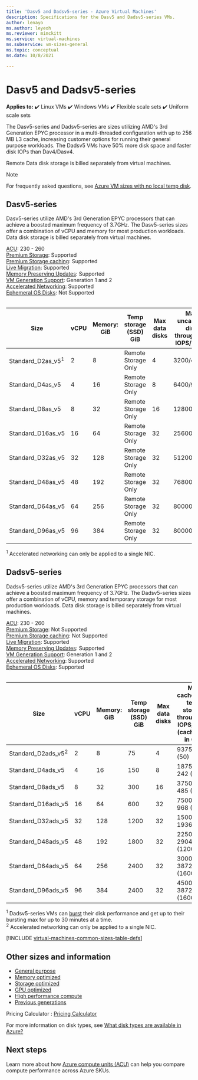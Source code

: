 ```yaml
---
title: 'Dasv5 and Dadsv5-series - Azure Virtual Machines'
description: Specifications for the Dasv5 and Dadsv5-series VMs. 
author: lenayo 
ms.author: leyeoh
ms.reviewer: mimckitt
ms.service: virtual-machines
ms.subservice: vm-sizes-general
ms.topic: conceptual
ms.date: 10/8/2021

---
```


# Dasv5 and Dadsv5-series

**Applies to:** :heavy_check_mark: Linux VMs :heavy_check_mark: Windows VMs :heavy_check_mark: Flexible scale sets :heavy_check_mark: Uniform scale sets

The Dasv5-series and Dadsv5-series are sizes utilizing AMD's 3rd Generation EPYC processor in a multi-threaded configuration with up to 256 MB L3 cache, increasing customer options for running their general purpose workloads. The Dadsv5 VMs have 50% more disk space and faster disk IOPs than Dav4/Dasv4.

Remote Data disk storage is billed separately from virtual machines. 

> [!NOTE]
> For frequently asked questions, see [Azure VM sizes with no local temp disk](azure-vms-no-temp-disk.yml).

## Dasv5-series

Dasv5-series utilize AMD's 3rd Generation EPYC processors that can achieve a boosted maximum frequency of 3.7GHz. The Dasv5-series sizes offer a combination of vCPU and memory for most production workloads. Data disk storage is billed separately from virtual machines.

[ACU](acu.md): 230 - 260 <br>
[Premium Storage](premium-storage-performance.md): Supported <br>
[Premium Storage caching](premium-storage-performance.md): Supported <br>
[Live Migration](maintenance-and-updates.md): Supported <br>
[Memory Preserving Updates](maintenance-and-updates.md): Supported <br>
[VM Generation Support](generation-2.md): Generation 1 and 2 <br>
[Accelerated Networking](../virtual-network/create-vm-accelerated-networking-cli.md): Supported <br>
[Ephemeral OS Disks](ephemeral-os-disks.md): Not Supported <br><br>

| Size | vCPU | Memory: GiB | Temp storage (SSD) GiB | Max data disks | Max uncached disk throughput: IOPS/MBps | Max NICs | Expected Network bandwidth (Mbps) |
|---|---|---|---|---|---|---|---|
| Standard_D2as_v5<sup>1</sup>  | 2  | 8   | Remote Storage Only | 4  | 3200/48    | 2 | 2000  |
| Standard_D4as_v5              | 4  | 16  | Remote Storage Only | 8  | 6400/96    | 2 | 4000  |
| Standard_D8as_v5              | 8  | 32  | Remote Storage Only | 16 | 12800/192  | 4 | 8000  |
| Standard_D16as_v5             | 16 | 64  | Remote Storage Only | 32 | 25600/384  | 8 | 10000 |
| Standard_D32as_v5             | 32 | 128 | Remote Storage Only | 32 | 51200/768  | 8 | 16000 |
| Standard_D48as_v5             | 48 | 192 | Remote Storage Only | 32 | 76800/1152 | 8 | 24000 |
| Standard_D64as_v5             | 64 | 256 | Remote Storage Only | 32 | 80000/1200 | 8 | 32000 |
| Standard_D96as_v5             | 96 | 384 | Remote Storage Only | 32 | 80000/1600 | 8 | 40000 |

<sup>1</sup> Accelerated networking can only be applied to a single NIC.


## Dadsv5-series

Dadsv5-series utilize AMD's 3rd Generation EPYC processors that can achieve a boosted maximum frequency of 3.7GHz. The Dadsv5-series sizes offer a combination of vCPU, memory and temporary storage for most production workloads. Data disk storage is billed separately from virtual machines.

[ACU](acu.md): 230 - 260 <br>
[Premium Storage](premium-storage-performance.md): Not Supported <br>
[Premium Storage caching](premium-storage-performance.md): Not Supported <br>
[Live Migration](maintenance-and-updates.md): Supported <br>
[Memory Preserving Updates](maintenance-and-updates.md): Supported <br>
[VM Generation Support](generation-2.md): Generation 1 and 2 <br>
[Accelerated Networking](../virtual-network/create-vm-accelerated-networking-cli.md): Supported <br>
[Ephemeral OS Disks](ephemeral-os-disks.md): Supported <br><br>

| Size | vCPU | Memory: GiB | Temp storage (SSD) GiB | Max data disks | Max cached and temp storage throughput: IOPS/MBps (cache size in GiB) | Max uncached disk throughput: IOPS/MBps | Max burst uncached disk throughput: IOPS/MBps<sup>1</sup> | Max NICs | Expected Network bandwidth (Mbps) |
|---|---|---|---|---|---|---|---|---|---|
| Standard_D2ads_v5<sup>2</sup> | 2  | 8   | 75   | 4  | 9375 / 120 (50)      | 3200/48    | 10000/600  | 2 | 2000  |
| Standard_D4ads_v5             | 4  | 16  | 150  | 8  | 18750 / 242 (100)    | 6400/96    | 20000/600  | 2 | 4000  |
| Standard_D8ads_v5             | 8  | 32  | 300  | 16 | 37500 / 485 (200)    | 12800/192  | 20000/600  | 4 | 8000  |
| Standard_D16ads_v5            | 16 | 64  | 600  | 32 | 75000 / 968 (400)    | 25600/384  | 40000/600  | 8 | 10000 |
| Standard_D32ads_v5            | 32 | 128 | 1200 | 32 | 150000 / 1936 (800)  | 51200/768  | 80000/1200 | 8 | 16000 |
| Standard_D48ads_v5            | 48 | 192 | 1800 | 32 | 225000 / 2904 (1200) | 76800/1152 | 80000/1800 | 8 | 24000 |
| Standard_D64ads_v5            | 64 | 256 | 2400 | 32 | 300000 / 3872 (1600) | 80000/1200 | 80000/1800 | 8 | 32000 |
| Standard_D96ads_v5            | 96 | 384 | 2400 | 32 | 450000 / 3872 (1600) | 80000/1600 | 80000/2000 | 8 | 40000 |

<sup>1</sup> Dadsv5-series VMs can [burst](disk-bursting.md) their disk performance and get up to their bursting max for up to 30 minutes at a time.<br>
<sup>2</sup> Accelerated networking can only be applied to a single NIC.


[!INCLUDE [virtual-machines-common-sizes-table-defs](../../includes/virtual-machines-common-sizes-table-defs.md)]

## Other sizes and information

- [General purpose](sizes-general.md)
- [Memory optimized](sizes-memory.md)
- [Storage optimized](sizes-storage.md)
- [GPU optimized](sizes-gpu.md)
- [High performance compute](sizes-hpc.md)
- [Previous generations](sizes-previous-gen.md)

Pricing Calculator : [Pricing Calculator](https://azure.microsoft.com/pricing/calculator/)

For more information on disk types, see [What disk types are available in Azure?](disks-types.md)

## Next steps

Learn more about how [Azure compute units (ACU)](acu.md) can help you compare compute performance across Azure SKUs.